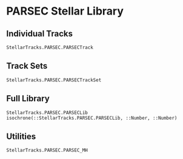 # PARSEC Stellar Library

## Individual Tracks
```@docs
StellarTracks.PARSEC.PARSECTrack
```

## Track Sets
```@docs
StellarTracks.PARSEC.PARSECTrackSet
```

## Full Library
```@docs
StellarTracks.PARSEC.PARSECLib
isochrone(::StellarTracks.PARSEC.PARSECLib, ::Number, ::Number)
```

## Utilities
```@docs
StellarTracks.PARSEC.PARSEC_MH
```